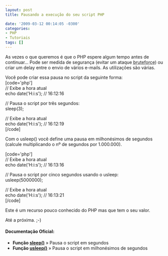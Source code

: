 ```yaml
---
layout: post
title: Pausando a execução do seu script PHP

date: '2009-03-12 00:14:05 -0300'
categories:
- PHP
- Tutoriais
tags: []
---
```

<p>As vezes o que queremos é que o PHP espere algum tempo antes de continuar... Pode ser medida de segurança (evitar um ataque <abbr title="Em ciência da computação, força bruta (ou busca exaustiva) é uma algoritmo trivial mas de uso muito geral que consiste em enumerar todos os possíveis candidatos de uma solução e verificar se cada um satisfaz o problema.">bruteforce</abbr>) ou criar um delay entre o envio de vários e-mails. As utilizações são várias.</p>
<p>Você pode criar essa pausa no script da seguinte forma:<br />
[code='php']<br />
// Exibe a hora atual<br />
echo date('H:i:s'); // 16:12:16</p>
<p>// Pausa o script por três segundos:<br />
sleep(3);</p>
<p>// Exibe a hora atual<br />
echo date('H:i:s'); // 16:12:19<br />
[/code]</p>
<p>Com o usleep() você define uma pausa em milhonésimos de segundos (calcule multiplicando o nº de segundos por 1.000.000).</p>
<p>[code='php']<br />
// Exibe a hora atual<br />
echo date('H:i:s'); // 16:13:16</p>
<p>// Pausa o script por cinco segundos usando o usleep:<br />
usleep(5000000);</p>
<p>// Exibe a hora atual<br />
echo date('H:i:s'); // 16:13:21<br />
[/code]</p>
<p>Este é um recurso pouco conhecido do PHP mas que tem o seu valor.</p>
<p>Até a próxima. ;-)</p>
<h4>Documentação Oficial:</h4>
<ul>
<li><strong>Função <a href="http://br.php.net/sleep" target="_blank">sleep()</a></strong> » Pausa o script em segundos</li>
<li><strong>Função <a href="http://br.php.net/usleep" target="_blank">usleep()</a></strong> » Pausa o script em milhonésimos de segundos</li>
</ul>
